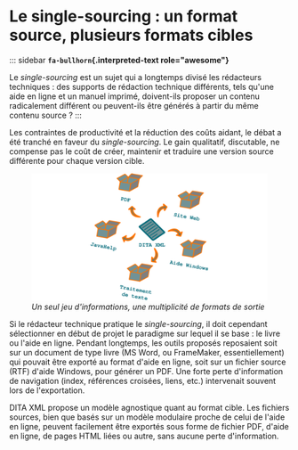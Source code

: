 # Le single-sourcing : un format source, plusieurs formats cibles

::: sidebar
**`fa-bullhorn`{.interpreted-text role="awesome"}**

Le *single-sourcing* est un sujet qui a longtemps divisé les rédacteurs
techniques : des supports de rédaction technique différents, tels
qu\'une aide en ligne et un manuel imprimé, doivent-ils proposer un
contenu radicalement différent ou peuvent-ils être générés à partir du
même contenu source ?
:::

Les contraintes de productivité et la réduction des coûts aidant, le
débat a été tranché en faveur du *single-sourcing*. Le gain qualitatif,
discutable, ne compense pas le coût de créer, maintenir et traduire une
version source différente pour chaque version cible.

<figure>
<img src="graphics/single-sourcing.svg"
alt="graphics/single-sourcing.svg" />
<figcaption><em>Un seul jeu d'informations, une multiplicité de formats
de sortie</em></figcaption>
</figure>

Si le rédacteur technique pratique le *single-sourcing*, il doit
cependant sélectionner en début de projet le paradigme sur lequel il se
base : le livre ou l\'aide en ligne. Pendant longtemps, les outils
proposés reposaient soit sur un document de type livre (MS Word, ou
FrameMaker, essentiellement) qui pouvait être exporté au format d\'aide
en ligne, soit sur un fichier source (RTF) d\'aide Windows, pour générer
un PDF. Une forte perte d\'information de navigation (index, références
croisées, liens, etc.) intervenait souvent lors de l\'exportation.

DITA XML propose un modèle agnostique quant au format cible. Les
fichiers sources, bien que basés sur un modèle modulaire proche de celui
de l\'aide en ligne, peuvent facilement être exportés sous forme de
fichier PDF, d\'aide en ligne, de pages HTML liées ou autre, sans aucune
perte d\'information.
